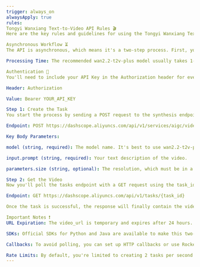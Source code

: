 ```yaml
---
trigger: always_on
alwaysApply: true
rules:
Tongyi Wanxiang Text-to-Video API Rules 🎬
Here are the key rules and guidelines for using the Tongyi Wanxiang Text-to-Video API. The service creates a 5-second, silent video from a text prompt.

Asynchronous Workflow ⏳
The API is asynchronous, which means it's a two-step process. First, you'll send a request to start the video creation task, and the API will immediately give you a task_id. Then, you'll use that task_id to check the status of the task until it's finished and you can get the video URL.

Processing Time: The recommended wan2.2-t2v-plus model usually takes 1-2 minutes. Older models might take longer.

Authentication 🔑
You'll need to include your API Key in the Authorization header for every request.

Header: Authorization

Value: Bearer YOUR_API_KEY

Step 1: Create the Task
You start the process by sending a POST request to the synthesis endpoint. This doesn't return the video, just the ID for the job you just created.

Endpoint: POST https://dashscope.aliyuncs.com/api/v1/services/aigc/video-generation/video-synthesis

Key Body Parameters:

model (string, required): The model name. It's best to use wan2.2-t2v-plus.

input.prompt (string, required): Your text description of the video.

parameters.size (string, optional): The resolution, which must be in a "width*height" format (e.g., "1920*1080"). Don't use shorthand like "1080p".

Step 2: Get the Video
Now you'll poll the tasks endpoint with a GET request using the task_id you got from Step 1. You'll need to keep checking it every 15 seconds or so until the task_status changes to SUCCEEDED.

Endpoint: GET https://dashscope.aliyuncs.com/api/v1/tasks/{task_id}

Once the task is successful, the response will finally contain the video_url.

Important Notes ❗
URL Expiration: The video_url is temporary and expires after 24 hours. You must download and store the video yourself if you need permanent access.

SDKs: Official SDKs for Python and Java are available to make this two-step process easier, as they handle the polling for you.

Callbacks: To avoid polling, you can set up HTTP callbacks or use RocketMQ to get a notification when your video is ready. This is a more advanced but efficient method.

Rate Limits: By default, you're limited to creating 2 tasks per second and running 2 tasks at the same time.
---
```

